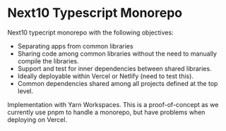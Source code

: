 # Next10 Typescript Monorepo

Next10 typecript monorepo with the following objectives:

- Separating apps from common libraries
- Sharing code among common libraries without the need to manually compile the libraries.
- Support and test for inner dependencies between shared libraries. 
- Ideally deployable within Vercel or Netlify (need to test this).
- Common dependencies shared among all projects defined at the top level.

Implementation with Yarn Workspaces.
This is a proof-of-concept as we currently use pnpm to handle a monorepo, but have problems when deploying on Vercel.

   
